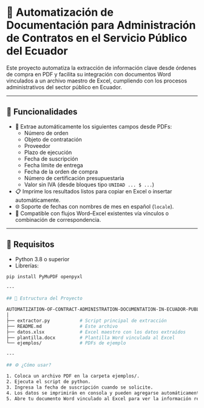 # 🧾 Automatización de Documentación para Administración de Contratos en el Servicio Público del Ecuador

Este proyecto automatiza la extracción de información clave desde órdenes de compra en PDF y facilita su integración con documentos Word vinculados a un archivo maestro de Excel, cumpliendo con los procesos administrativos del sector público en Ecuador.

---

## 🚀 Funcionalidades

- 📄 Extrae automáticamente los siguientes campos desde PDFs:
  - Número de orden
  - Objeto de contratación
  - Proveedor
  - Plazo de ejecución
  - Fecha de suscripción
  - Fecha límite de entrega
  - Fecha de la orden de compra
  - Número de certificación presupuestaria
  - Valor sin IVA (desde bloques tipo `UNIDAD ... $ ...`)
- 📋 Imprime los resultados listos para copiar en Excel o insertar automáticamente.
- 🌐 Soporte de fechas con nombres de mes en español (`locale`).
- 🤝 Compatible con flujos Word–Excel existentes vía vínculos o combinación de correspondencia.

---

## 🧠 Requisitos

- Python 3.8 o superior
- Librerías:

```bash
pip install PyMuPDF openpyxl

---

## 📁 Estructura del Proyecto

AUTOMATIZATION-OF-CONTRACT-ADMINISTRATION-DOCUMENTATION-IN-ECUADOR-PUBLIC-SERVICE/
│
├── extractor.py           # Script principal de extracción
├── README.md              # Este archivo
├── datos.xlsx             # Excel maestro con los datos extraídos
├── plantilla.docx         # Plantilla Word vinculada al Excel
└── ejemplos/              # PDFs de ejemplo

---

## ⚙️ ¿Cómo usar?

1. Coloca un archivo PDF en la carpeta ejemplos/.
2. Ejecuta el script de python.
3. Ingresa la fecha de suscripción cuando se solicite.
4. Los datos se imprimirán en consola y pueden agregarse automáticamente a datos.xlsx.
5. Abre tu documento Word vinculado al Excel para ver la información reflejada automáticamente.
